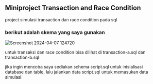 ## Miniproject Transaction and Race Condition

project simulasi transaction dan race condition pada sql

### berikut adalah skema yang saya gunakan
![Screenshot 2024-04-07 124720](https://github.com/dwiadi-dd/miniproject-backend-2/assets/156978380/00f83f72-d9d7-4419-9736-cf84e4493a65)

untuk transaksi dan race condition bisa dilihat di transaction-a.sql dan transaction-b.sql

jika ingin mencoba saya sediakan schema script.sql untuk inisialisasi database dan table, lalu jalankan data script.sql untuk memasukan data simulasi

